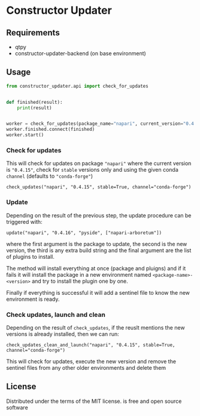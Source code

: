 # Constructor Updater

## Requirements

- qtpy
- constructor-updater-backend (on base environment)

## Usage

```python
from constructor_updater.api import check_for_updates


def finished(result):
    print(result)


worker = check_for_updates(package_name="napari", current_version="0.4.10", channel="conda-forge")
worker.finished.connect(finished)
worker.start()
```


### Check for updates

This will check for updates on package `"napari"` where the current version is `"0.4.15"`, check for `stable`
versions only and using the given conda `channel` (defaults to `"conda-forge"`)

`check_updates("napari", "0.4.15", stable=True, channel="conda-forge")`

### Update

Depending on the result of the previous step, the update procedure can be triggered with:

`update("napari", "0.4.16", "pyside", ["napari-arboretum"])`

where the first argument is the package to update, the second is the new version, the third is any extra
build string and the final argument are the list of plugins to install.

The method will install everything at once (package and pluigns) and if it fails it will install the package
in a new environment named `<package-name>-<version>` and try to install the plugin one by one.

Finally if everything is successful it will add a sentinel file to know the new environment is ready.

### Check updates, launch and clean

Depending on the result of `check_updates`, if the reuslt mentions the new versions is already installed,
then we can run:

`check_updates_clean_and_launch("napari", "0.4.15", stable=True, channel="conda-forge")`

This will check for updates, execute the new version and remove the sentinel files from any other older
environments and delete them

## License

Distributed under the terms of the MIT license. is free and open source software
